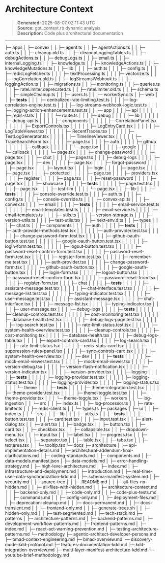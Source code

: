 # Architecture Context

> **Generated:** 2025-08-07 02:11:43 UTC  
> **Source:** gpt_context.rb dynamic analysis  
> **Description:** Code plus architectural documentation

---

├─ apps
│ ├─ convex
│ │ ├─ agent.ts
│ │ ├─ agentActions.ts
│ │ ├─ auth.ts
│ │ ├─ cleanup.old.ts
│ │ ├─ cleanupLoggingTables.ts
│ │ ├─ debugActions.ts
│ │ ├─ debugLogs.ts
│ │ ├─ email.ts
│ │ ├─ internalLogging.ts
│ │ ├─ knowledge.ts
│ │ ├─ knowledgeActions.ts
│ │ ├─ knowledgeMutations.ts
│ │ ├─ lib
│ │ │ ├─ auth.ts
│ │ │ ├─ config.ts
│ │ │ ├─ redisLogFetcher.ts
│ │ │ ├─ textProcessing.ts
│ │ │ ├─ vectorize.ts
│ │ ├─ logCorrelation.old.ts
│ │ ├─ logStreamsWebhook.ts
│ │ ├─ loggingAction.ts
│ │ ├─ migrations.ts
│ │ ├─ monitoring.ts
│ │ ├─ queries.ts
│ │ ├─ rateLimiter.deprecated.ts
│ │ ├─ rateLimiter.old.ts
│ │ ├─ schema.ts
│ │ ├─ simpleCleanup.ts
│ │ ├─ users.ts
│ │ ├─ workerSync.ts
│ ├─ web
│ │ ├─ **tests**
│ │ │ ├─ centralized-rate-limiting.test.ts
│ │ │ ├─ log-correlation-engine.test.ts
│ │ │ ├─ log-streams-webhook-logic.test.ts
│ │ │ ├─ logging-action-enhancements.test.ts
│ │ ├─ app
│ │ │ ├─ api
│ │ │ │ ├─ redis-stats
│ │ │ │ │ └─ route.ts
│ │ │ ├─ debug
│ │ │ │ ├─ lib
│ │ │ │ │ ├─ debug-api.ts
│ │ │ │ ├─ components
│ │ │ │ │ ├─ CorrelationPanel.tsx
│ │ │ │ │ ├─ ExportControls.tsx
│ │ │ │ │ ├─ LogEntryCard.tsx
│ │ │ │ │ ├─ LogTableViewer.tsx
│ │ │ │ │ ├─ RecentTraces.tsx
│ │ │ │ │ ├─ TestLogGenerator.tsx
│ │ │ │ │ ├─ TimelineViewer.tsx
│ │ │ │ │ ├─ TraceSearchForm.tsx
│ │ │ │ ├─ page.tsx
│ │ │ ├─ auth
│ │ │ │ ├─ github
│ │ │ │ │ ├─ callback
│ │ │ │ │ │ └─ page.tsx
│ │ │ │ ├─ google
│ │ │ │ │ └─ callback
│ │ │ │ │ └─ page.tsx
│ │ │ ├─ change-password
│ │ │ │ ├─ page.tsx
│ │ │ ├─ chat
│ │ │ │ ├─ page.tsx
│ │ │ ├─ debug-logs
│ │ │ │ ├─ page.tsx
│ │ │ ├─ dev
│ │ │ │ ├─ page.tsx
│ │ │ ├─ forgot-password
│ │ │ │ ├─ page.tsx
│ │ │ ├─ layout.tsx
│ │ │ ├─ login
│ │ │ │ ├─ page.tsx
│ │ │ ├─ page.tsx
│ │ │ ├─ protected
│ │ │ │ ├─ page.tsx
│ │ │ ├─ providers.tsx
│ │ │ ├─ register
│ │ │ │ ├─ page.tsx
│ │ │ ├─ reset-password
│ │ │ │ ├─ page.tsx
│ │ │ ├─ showcase
│ │ │ │ ├─ **tests**
│ │ │ │ │ ├─ page.test.tsx
│ │ │ │ ├─ page.tsx
│ │ │ ├─ test-llm
│ │ │ │ └─ page.tsx
│ │ ├─ lib
│ │ │ ├─ **tests**
│ │ │ │ ├─ console-override.test.ts
│ │ │ ├─ auth.ts
│ │ │ ├─ config.ts
│ │ │ ├─ console-override.ts
│ │ │ ├─ convex-api.ts
│ │ │ ├─ convex.ts
│ │ │ ├─ email
│ │ │ │ ├─ **tests**
│ │ │ │ │ ├─ email-service.test.ts
│ │ │ │ │ ├─ email-templates.test.ts
│ │ │ │ ├─ email-service.ts
│ │ │ │ ├─ email-templates.ts
│ │ │ ├─ utils.ts
│ │ │ ├─ version-storage.ts
│ │ │ ├─ version-utils.ts
│ │ │ ├─ test-utils.tsx
│ │ ├─ next-env.d.ts
│ │ ├─ types
│ │ │ ├─ chat.ts
│ │ ├─ components
│ │ │ ├─ auth
│ │ │ │ ├─ **tests**
│ │ │ │ │ ├─ auth-provider-methods.test.tsx
│ │ │ │ │ ├─ auth-provider.test.tsx
│ │ │ │ │ ├─ change-password-form.test.tsx
│ │ │ │ │ ├─ github-oauth-button.test.tsx
│ │ │ │ │ ├─ google-oauth-button.test.tsx
│ │ │ │ │ ├─ login-form.test.tsx
│ │ │ │ │ ├─ logout-button.test.tsx
│ │ │ │ │ ├─ password-reset-confirm-form.test.tsx
│ │ │ │ │ ├─ password-reset-form.test.tsx
│ │ │ │ │ ├─ register-form.test.tsx
│ │ │ │ │ ├─ remember-me.test.tsx
│ │ │ │ ├─ auth-provider.tsx
│ │ │ │ ├─ change-password-form.tsx
│ │ │ │ ├─ github-oauth-button.tsx
│ │ │ │ ├─ google-oauth-button.tsx
│ │ │ │ ├─ login-form.tsx
│ │ │ │ ├─ logout-button.tsx
│ │ │ │ ├─ password-reset-confirm-form.tsx
│ │ │ │ ├─ password-reset-form.tsx
│ │ │ │ ├─ register-form.tsx
│ │ │ ├─ chat
│ │ │ │ ├─ **tests**
│ │ │ │ │ ├─ assistant-message.test.tsx
│ │ │ │ │ ├─ chat-interface.test.tsx
│ │ │ │ │ ├─ message-list.test.tsx
│ │ │ │ │ ├─ typing-indicator.test.tsx
│ │ │ │ │ ├─ user-message.test.tsx
│ │ │ │ ├─ assistant-message.tsx
│ │ │ │ ├─ chat-interface.tsx
│ │ │ │ ├─ message-list.tsx
│ │ │ │ ├─ typing-indicator.tsx
│ │ │ │ ├─ user-message.tsx
│ │ │ ├─ debug-logs
│ │ │ │ ├─ **tests**
│ │ │ │ │ ├─ cleanup-controls.test.tsx
│ │ │ │ │ ├─ cost-monitoring.test.tsx
│ │ │ │ │ ├─ database-health.test.tsx
│ │ │ │ │ ├─ debug-logs-page.test.tsx
│ │ │ │ │ ├─ log-search.test.tsx
│ │ │ │ │ ├─ rate-limit-status.test.tsx
│ │ │ │ │ ├─ system-health-overview.test.tsx
│ │ │ │ ├─ cleanup-controls.tsx
│ │ │ │ ├─ cost-monitoring.tsx
│ │ │ │ ├─ database-health.tsx
│ │ │ │ ├─ debug-logs-table.tsx
│ │ │ │ ├─ export-controls-card.tsx
│ │ │ │ ├─ log-search.tsx
│ │ │ │ ├─ rate-limit-status.tsx
│ │ │ │ ├─ redis-stats-card.tsx
│ │ │ │ ├─ suppression-rules-panel.tsx
│ │ │ │ ├─ sync-controls-card.tsx
│ │ │ │ ├─ system-health-overview.tsx
│ │ │ ├─ dev
│ │ │ │ ├─ **tests**
│ │ │ │ │ ├─ mock-email-viewer.test.tsx
│ │ │ │ ├─ mock-email-viewer.tsx
│ │ │ │ ├─ version-debug.tsx
│ │ │ │ ├─ version-flash-notification.tsx
│ │ │ │ ├─ version-indicator.tsx
│ │ │ │ ├─ version-provider.tsx
│ │ │ ├─ logging
│ │ │ │ ├─ **tests**
│ │ │ │ │ ├─ logging-provider.test.tsx
│ │ │ │ │ ├─ logging-status.test.tsx
│ │ │ │ ├─ logging-provider.tsx
│ │ │ │ ├─ logging-status.tsx
│ │ │ └─ theme
│ │ │ ├─ **tests**
│ │ │ │ ├─ theme-integration.test.tsx
│ │ │ │ ├─ theme-provider.test.tsx
│ │ │ │ ├─ theme-toggle.test.tsx
│ │ │ ├─ theme-provider.tsx
│ │ │ └─ theme-toggle.tsx
│ ├─ workers
│ │ └─ log-ingestion
│ │ └─ src
│ │ ├─ index.ts
│ │ ├─ log-processor.ts
│ │ ├─ rate-limiter.ts
│ │ ├─ redis-client.ts
│ │ └─ types.ts
├─ packages
│ ├─ ui
│ │ ├─ index.ts
│ │ └─ src
│ │ ├─ lib
│ │ │ ├─ utils.ts
│ │ ├─ **tests**
│ │ │ ├─ button.test.tsx
│ │ │ ├─ card.test.tsx
│ │ │ ├─ input.test.tsx
│ │ ├─ alert-dialog.tsx
│ │ ├─ alert.tsx
│ │ ├─ badge.tsx
│ │ ├─ button.tsx
│ │ ├─ card.tsx
│ │ ├─ checkbox.tsx
│ │ ├─ collapsible.tsx
│ │ ├─ dropdown-menu.tsx
│ │ ├─ input.tsx
│ │ ├─ label.tsx
│ │ ├─ progress.tsx
│ │ ├─ select.tsx
│ │ ├─ separator.tsx
│ │ ├─ table.tsx
│ │ ├─ tabs.tsx
│ │ ├─ textarea.tsx
│ │ └─ tooltip.tsx
└─ docs
├─ architecture
│ ├─ api-implementation-details.md
│ ├─ architectural-addendum-final-clarifications.md
│ ├─ coding-standards.md
│ ├─ components.md
│ ├─ data-models.manifest.json
│ ├─ data-models.md
│ ├─ error-handling-strategy.md
│ ├─ high-level-architecture.md
│ ├─ index.md
│ ├─ infrastructure-and-deployment.md
│ ├─ introduction.md
│ ├─ real-time-user-data-synchronization-kdd.md
│ ├─ schema-manifest-system.md
│ ├─ security.md
│ ├─ source-tree
│ │ ├─ README.md
│ │ ├─ all-files-no-hidden.md
│ │ ├─ all-files-with-hidden.md
│ │ ├─ architecture-context.md
│ │ ├─ backend-only.md
│ │ ├─ code-only.md
│ │ ├─ code-plus-tests.md
│ │ ├─ commands.md
│ │ ├─ config-only.md
│ │ ├─ deployment-files.md
│ │ ├─ deprecation-cleanup.md
│ │ ├─ docs-permanent.md
│ │ ├─ docs-transient.md
│ │ ├─ frontend-only.md
│ │ ├─ generate-trees.sh
│ │ ├─ hidden-only.md
│ │ ├─ test-segmented.md
│ ├─ tech-stack.md
├─ patterns
│ ├─ architecture-patterns.md
│ ├─ backend-patterns.md
│ ├─ development-workflow-patterns.md
│ ├─ frontend-patterns.md
│ ├─ index.md
│ ├─ react-act-warning-prevention.md
│ ├─ testing-architecture-patterns.md
└─ methodology
├─ agentic-architect-developer-persona.md
├─ bmad-context-engineering.md
├─ bmad-overview.md
├─ discovery-mode-kdd-protocol.md
├─ features-documentation-kdd.md
├─ kdd-integration-overview.md
├─ multi-layer-manifest-architecture-kdd.md
└─ youtube-brief-methodology.md
